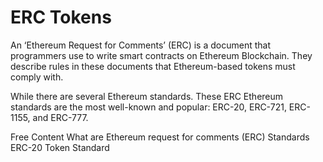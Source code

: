 # ERC Tokens

An ‘Ethereum Request for Comments’ (ERC) is a document that programmers use to write smart contracts on Ethereum Blockchain. They describe rules in these documents that Ethereum-based tokens must comply with.

While there are several Ethereum standards. These ERC Ethereum standards are the most well-known and popular: ERC-20, ERC-721, ERC-1155, and ERC-777.

<ResourceGroupTitle>Free Content</ResourceGroupTitle>
<BadgeLink colorScheme='yellow' badgeText='Read' href='https://dev.to/envoy_/ks-what-are-ethereum-request-for-comments-erc-standards-5f80'>What are Ethereum request for comments (ERC) Standards</BadgeLink>
<BadgeLink colorScheme='yellow' badgeText='Read' href='https://ethereum.org/en/developers/docs/standards/tokens/erc-20/'>ERC-20 Token Standard</BadgeLink>
